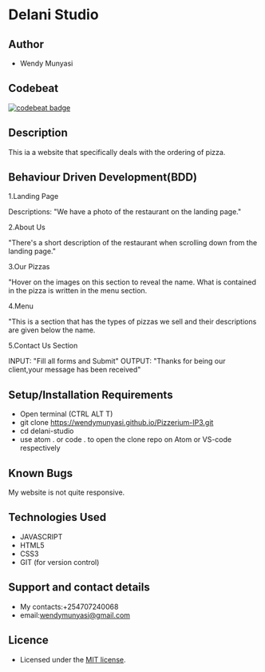 # Delani Studio

## Author

- Wendy Munyasi

## Codebeat

[![codebeat badge](https://codebeat.co/badges/d1fe9825-8927-4762-ab49-a009a600a734)](https://codebeat.co/projects/github-com-wendymunyasi-delani-studio-master)
## Description

This ia a website that specifically deals with the ordering of pizza.

## Behaviour Driven Development(BDD)

 1.Landing Page

Descriptions: "We have a photo of the restaurant on the landing page."

2.About Us

"There's a short description of the restaurant when scrolling down from the landing page."

3.Our Pizzas

"Hover on the images on this section to reveal the name. What is contained in the pizza is written in the menu section.

4.Menu

"This is a section that has the types of pizzas we sell and their descriptions are given below the name.

5.Contact Us Section

INPUT: "Fill all forms and Submit"
OUTPUT: "Thanks for being our client,your message has been received"


## Setup/Installation Requirements

- Open terminal (CTRL ALT T)
- git clone https://wendymunyasi.github.io/Pizzerium-IP3.git
- cd delani-studio
- use atom . or code . to open the clone repo on Atom or VS-code respectively

## Known Bugs

My website is not quite responsive.

## Technologies Used

- JAVASCRIPT
- HTML5
- CSS3
- GIT (for version control)

## Support and contact details

- My contacts:+254707240068
- email:wendymunyasi@gmail.com

## Licence

- Licensed under the  [MIT license](LICENSE).